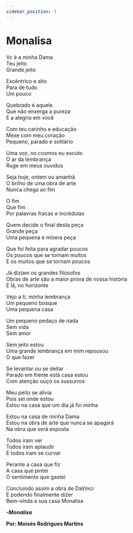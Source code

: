 ```yaml
---
sidebar_position: 3
---
```


# Monalisa

<p>
Vc é a minha Dama
<br/>
Teu jeito
<br/>
Grande jeito
</p>

<p>
Excêntrico e alto
<br/>
Para de tudo
<br/>
Um pouco
</p>

<p>Quebrado é aquele
<br/>
Que não enxerga a pureza
<br/>
E a alegria em você</p>

<p>
Com teu carinho e educação
<br/>
Mexe com meu coração
<br/>
Pequeno, parado e solitário
</p>

<p>Uma voz, no cosmos eu escuto
<br/>
O ar da lembrança
<br/>
Ruge em meus ouvidos</p>

<p>Seja hoje, ontem ou amanhã
<br/>
O brilho de uma obra de arte
<br/>
Nunca chega ao fim</p>

<p>O fim
<br/>
Que fim
<br/>
Por palavras fracas e incrédulas</p>

<p>Quem decide o final desta peça
<br/>
Grande peça
<br/>
Uma pequena e mísera peça</p>

<p>Que foi feita para agradar poucos
<br/>
Os poucos que se tornam muitos
<br/>
E os muitos que se tornam poucos</p>

<p>Já diziam os grandes filósofos
<br/>
Obras de arte são a maior prova de nossa história
<br/>
E lá, no horizonte</p>

<p>Vejo a ti, minha lembrança
<br/>
Um pequeno bosque
<br/>
Uma pequena casa</p>

<p>Um pequeno pedaço de nada
<br/>
Sem vida
<br/>
Sem amor</p>

<p>Sem jeito estou
<br/>
Uma grande lembrança em mim repousou
<br/>
O que fazer</p>

<p>Se levantar ou se deitar
<br/>
Parado em frente está casa estou
<br/>
Com atenção ouço os sussurros</p>

<p>Meu peito se alivia
<br/>
Pois sei onde estou
<br/>
Estou na casa que um dia já foi minha</p>

<p>Estou na casa de minha Dama
<br/>
Estou na obra de arte que nunca se apagará
<br/>
Na obra que será exposta
</p>

<p>Todos iram ver
<br/>
Todos iram aplaudir
<br/>
E todos iram se curvar</p>

<p>Perante a casa que fiz
<br/>
A casa que pintei
<br/>
O sentimento que gastei</p>

<p>Concluindo assim a obra de DaVinci
<br/>
E podendo finalmente dizer
<br/>
Bem-vinda a sua casa Monalisa</p>

**_-Monalisa_**

**Por: Moisés Rodrigues Martins**